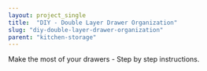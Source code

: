 ```yaml
---
layout: project_single
title:  "DIY - Double Layer Drawer Organization"
slug: "diy-double-layer-drawer-organization"
parent: "kitchen-storage"
---
```

Make the most of your drawers - Step by step instructions.